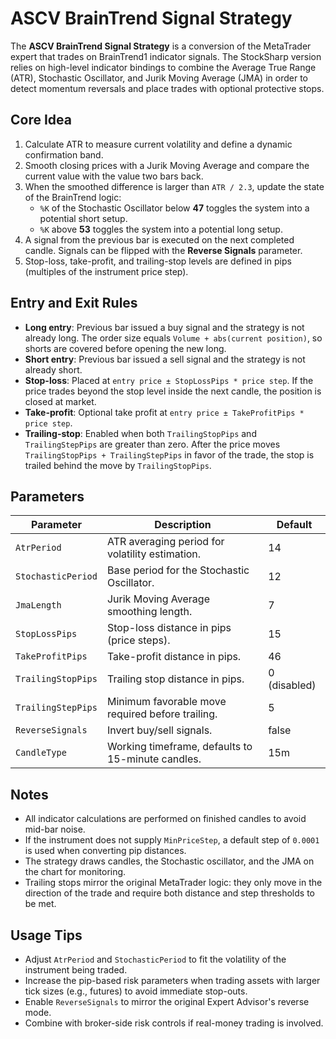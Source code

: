 # ASCV BrainTrend Signal Strategy

The **ASCV BrainTrend Signal Strategy** is a conversion of the MetaTrader expert that trades on BrainTrend1 indicator signals. The StockSharp version relies on high-level indicator bindings to combine the Average True Range (ATR), Stochastic Oscillator, and Jurik Moving Average (JMA) in order to detect momentum reversals and place trades with optional protective stops.

## Core Idea

1. Calculate ATR to measure current volatility and define a dynamic confirmation band.
2. Smooth closing prices with a Jurik Moving Average and compare the current value with the value two bars back.
3. When the smoothed difference is larger than `ATR / 2.3`, update the state of the BrainTrend logic:
   - `%K` of the Stochastic Oscillator below **47** toggles the system into a potential short setup.
   - `%K` above **53** toggles the system into a potential long setup.
4. A signal from the previous bar is executed on the next completed candle. Signals can be flipped with the **Reverse Signals** parameter.
5. Stop-loss, take-profit, and trailing-stop levels are defined in pips (multiples of the instrument price step).

## Entry and Exit Rules

- **Long entry**: Previous bar issued a buy signal and the strategy is not already long. The order size equals `Volume + abs(current position)`, so shorts are covered before opening the new long.
- **Short entry**: Previous bar issued a sell signal and the strategy is not already short.
- **Stop-loss**: Placed at `entry price ± StopLossPips * price step`. If the price trades beyond the stop level inside the next candle, the position is closed at market.
- **Take-profit**: Optional take profit at `entry price ± TakeProfitPips * price step`.
- **Trailing-stop**: Enabled when both `TrailingStopPips` and `TrailingStepPips` are greater than zero. After the price moves `TrailingStopPips + TrailingStepPips` in favor of the trade, the stop is trailed behind the move by `TrailingStopPips`.

## Parameters

| Parameter | Description | Default |
|-----------|-------------|---------|
| `AtrPeriod` | ATR averaging period for volatility estimation. | 14 |
| `StochasticPeriod` | Base period for the Stochastic Oscillator. | 12 |
| `JmaLength` | Jurik Moving Average smoothing length. | 7 |
| `StopLossPips` | Stop-loss distance in pips (price steps). | 15 |
| `TakeProfitPips` | Take-profit distance in pips. | 46 |
| `TrailingStopPips` | Trailing stop distance in pips. | 0 (disabled) |
| `TrailingStepPips` | Minimum favorable move required before trailing. | 5 |
| `ReverseSignals` | Invert buy/sell signals. | false |
| `CandleType` | Working timeframe, defaults to 15-minute candles. | 15m |

## Notes

- All indicator calculations are performed on finished candles to avoid mid-bar noise.
- If the instrument does not supply `MinPriceStep`, a default step of `0.0001` is used when converting pip distances.
- The strategy draws candles, the Stochastic oscillator, and the JMA on the chart for monitoring.
- Trailing stops mirror the original MetaTrader logic: they only move in the direction of the trade and require both distance and step thresholds to be met.

## Usage Tips

- Adjust `AtrPeriod` and `StochasticPeriod` to fit the volatility of the instrument being traded.
- Increase the pip-based risk parameters when trading assets with larger tick sizes (e.g., futures) to avoid immediate stop-outs.
- Enable `ReverseSignals` to mirror the original Expert Advisor's reverse mode.
- Combine with broker-side risk controls if real-money trading is involved.
